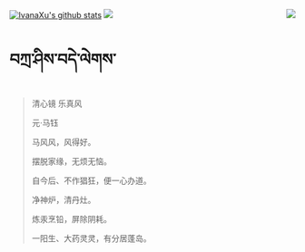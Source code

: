 [![IvanaXu's github stats](https://github-readme-stats.vercel.app/api?username=IvanaXu&show_icons=true&theme=vue-dark)](https://github.com/anuraghazra/github-readme-stats)
<img align="right" src="https://github-readme-stats.vercel.app/api/top-langs/?username=IvanaXu&langs_count=7&theme=graywhite" />
<img src="https://github-readme-stats.vercel.app/api/wakatime?username=IvanaXu&layout=compact&langs_count=6&theme=vue-dark&&custom_title=Programming Times(Jul 29 2021-)" />
# བཀྲ་ཤིས་བདེ་ལེགས་
> 清心镜 乐真风
>
> 元·马钰
>
> 马风风，风得好。
> 
> 摆脱家缘，无烦无恼。
> 
> 自今后、不作猖狂，便一心办道。
> 
> 净神炉，清丹灶。
> 
> 炼汞烹铅，屏除阴耗。
> 
> 一阳生、大药灵灵，有分居蓬岛。